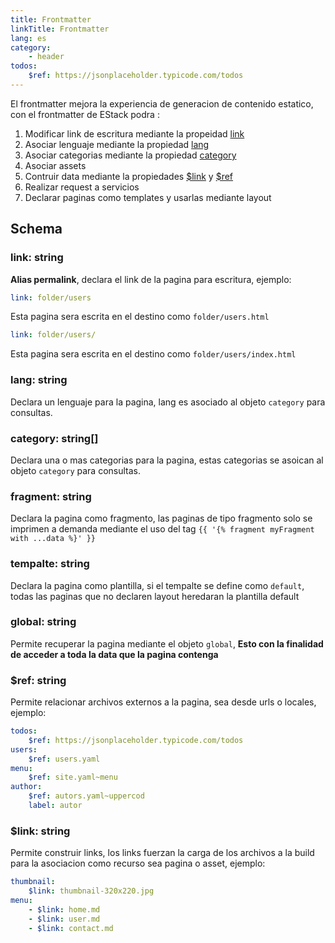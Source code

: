 ```yaml
---
title: Frontmatter
linkTitle: Frontmatter
lang: es
category:
    - header
todos:
    $ref: https://jsonplaceholder.typicode.com/todos
---
```


El frontmatter mejora la experiencia de generacion de contenido estatico, con el frontmatter de EStack podra :

1. Modificar link de escritura mediante la propeidad [link](#link-string)
2. Asociar lenguaje mediante la propiedad [lang](#lang-string)
3. Asociar categorias mediante la propiedad [category](#category-string)
4. Asociar assets
5. Contruir data mediante la propiedades [\$link](#link-string-1) y [\$ref](#ref-string)
6. Realizar request a servicios
7. Declarar paginas como templates y usarlas mediante layout

## Schema

### link: string

**Alias permalink**, declara el link de la pagina para escritura, ejemplo:

```yaml
link: folder/users
```

Esta pagina sera escrita en el destino como `folder/users.html`

```yaml
link: folder/users/
```

Esta pagina sera escrita en el destino como `folder/users/index.html`

### lang: string

Declara un lenguaje para la pagina, lang es asociado al objeto `category` para consultas.

### category: string[]

Declara una o mas categorias para la pagina, estas categorias se asoican al objeto `category` para consultas.

### fragment: string

Declara la pagina como fragmento, las paginas de tipo fragmento solo se imprimen a demanda mediante el uso del tag `{{ '{% fragment myFragment with ...data %}' }}`

### tempalte: string

Declara la pagina como plantilla, si el tempalte se define como `default`, todas las paginas que no declaren layout heredaran la plantilla default

### global: string

Permite recuperar la pagina mediante el objeto `global`, **Esto con la finalidad de acceder a toda la data que la pagina contenga**

### \$ref: string

Permite relacionar archivos externos a la pagina, sea desde urls o locales, ejemplo:

```yaml
todos:
    $ref: https://jsonplaceholder.typicode.com/todos
users:
    $ref: users.yaml
menu:
    $ref: site.yaml~menu
author:
    $ref: autors.yaml~uppercod
    label: autor
```

### \$link: string

Permite construir links, los links fuerzan la carga de los archivos a la build para la asociacion como recurso sea pagina o asset, ejemplo:

```yaml
thumbnail:
    $link: thumbnail-320x220.jpg
menu:
    - $link: home.md
    - $link: user.md
    - $link: contact.md
```

